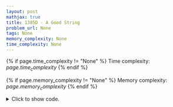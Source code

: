 ```yaml
---
layout: post
mathjax: true
title: 1385D - A Good String
problem_url: None
tags: None
memory_complexity: None
time_complexity: None
---
```




{% if page.time_complexity != "None" %}
Time complexity: ${{ page.time_complexity }}$
{% endif %}

{% if page.memory_complexity != "None" %}
Memory complexity: ${{ page.memory_complexity }}$
{% endif %}

<details>
<summary>
<p style="display:inline">Click to show code.</p>
</summary>
```cpp
{% raw %}
using namespace std;
int n;
string s;
int cost(int l, int r, char c)
{
    return count_if(
        s.begin() + l, s.begin() + r + 1, [c](char d) { return d != c; });
}
int solve(int l, int r, char c)
{
    if (r - l == 0)
        return c != s[l];
    else
    {
        int m = l + (r - l) / 2;
        return min(cost(l, m, c) + solve(m + 1, r, c + 1),
                   solve(l, m, c + 1) + cost(m + 1, r, c));
    }
}
int main(void)
{
    int t;
    cin >> t;
    while (t--)
    {
        cin >> n >> s;
        cout << solve(0, n - 1, 'a') << endl;
    }
    return 0;
}

{% endraw %}
```
</details>

